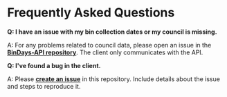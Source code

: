 # Frequently Asked Questions

**Q: I have an issue with my bin collection dates or my council is missing.**

A: For any problems related to council data, please open an issue in the [**BinDays-API repository**](https://github.com/BadgerHobbs/BinDays-API/issues). The client only communicates with the API.

**Q: I've found a bug in the client.**

A: Please [**create an issue**](https://github.com/BadgerHobbs/BinDays-Client/issues) in this repository. Include details about the issue and steps to reproduce it.
